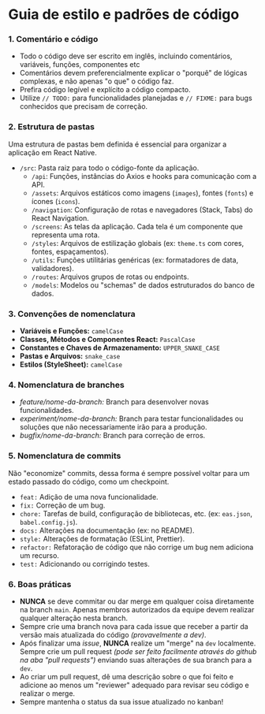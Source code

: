 # Guia de estilo e padrões de código

### 1. Comentário e código

- Todo o código deve ser escrito em inglês, incluindo comentários, variáveis, funções, componentes etc
- Comentários devem preferencialmente explicar o "porquê" de lógicas complexas, e não apenas "o que" o código faz.
- Prefira código legível e explícito a código compacto.
- Utilize `// TODO:` para funcionalidades planejadas e `// FIXME:` para bugs conhecidos que precisam de correção.

### 2. Estrutura de pastas

Uma estrutura de pastas bem definida é essencial para organizar a aplicação em React Native.

- `/src`: Pasta raiz para todo o código-fonte da aplicação.
    - `/api`: Funções, instâncias do Axios e hooks para comunicação com a API.
    - `/assets`: Arquivos estáticos como imagens (`images`), fontes (`fonts`) e ícones (`icons`).
    - `/navigation`: Configuração de rotas e navegadores (Stack, Tabs) do React Navigation.
    - `/screens`: As telas da aplicação. Cada tela é um componente que representa uma rota.
    - `/styles`: Arquivos de estilização globais (ex: `theme.ts` com cores, fontes, espaçamentos).
    - `/utils`: Funções utilitárias genéricas (ex: formatadores de data, validadores).
    - `/routes`: Arquivos grupos de rotas ou endpoints.
    - `/models`: Modelos ou "schemas" de dados estruturados do banco de dados.

### 3. Convenções de nomenclatura

- **Variáveis e Funções:** `camelCase`
- **Classes, Métodos e Componentes React:** `PascalCase`
- **Constantes e Chaves de Armazenamento:** `UPPER_SNAKE_CASE`
- **Pastas e Arquivos:** `snake_case`
- **Estilos (StyleSheet):** `camelCase`

### 4. Nomenclatura de branches

- *feature/nome-da-branch:* Branch para desenvolver novas funcionalidades.
- *experiment/nome-da-branch:* Branch para testar funcionalidades ou soluções que não necessariamente irão para a produção.
- *bugfix/nome-da-branch:* Branch para correção de erros.

### 5. Nomenclatura de commits

Não "economize" commits, dessa forma é sempre possível voltar para um estado passado do código, como um checkpoint.
- `feat:` Adição de uma nova funcionalidade.
- `fix:` Correção de um bug.
- `chore:` Tarefas de build, configuração de bibliotecas, etc. (ex: `eas.json`, `babel.config.js`).
- `docs:` Alterações na documentação (ex: no README).
- `style:` Alterações de formatação (ESLint, Prettier).
- `refactor:` Refatoração de código que não corrige um bug nem adiciona um recurso.
- `test:` Adicionando ou corrigindo testes.

### 6. Boas práticas
- **NUNCA** se deve commitar ou dar merge em qualquer coisa diretamente na branch `main`. Apenas membros autorizados da equipe devem realizar qualquer alteração nesta branch.
- Sempre crie uma branch nova para cada issue que receber a partir da versão mais atualizada do código *(provavelmente a dev)*.
- Após finalizar uma *issue*, **NUNCA** realize um "merge" na `dev` localmente. Sempre crie um pull request *(pode ser feito facilmente através do github na aba "pull requests")* enviando suas alterações de sua branch para a `dev`.
- Ao criar um pull request, dê uma descrição sobre o que foi feito e adicione ao menos um "reviewer" adequado para revisar seu código e realizar o merge.
- Sempre mantenha o status da sua issue atualizado no kanban!
